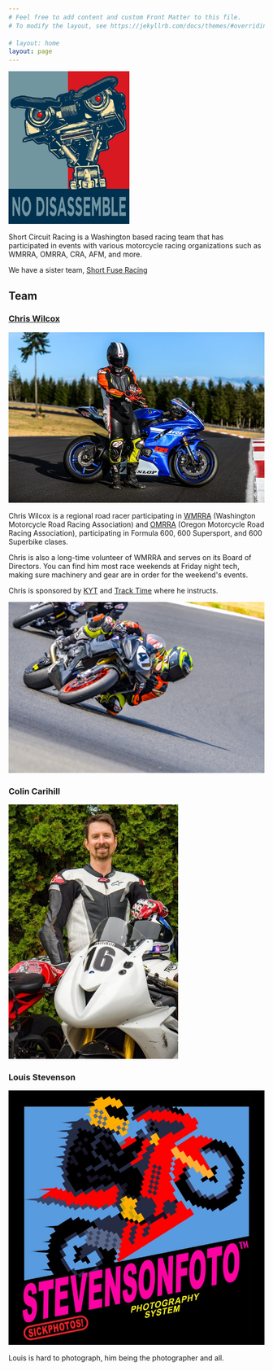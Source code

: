 ```yaml
---
# Feel free to add content and custom Front Matter to this file.
# To modify the layout, see https://jekyllrb.com/docs/themes/#overriding-theme-defaults

# layout: home
layout: page
---
```


<!-- ![](img/76825961-IMG_5971-cropped2.jpeg) -->
<!-- ![](/img/Short-Fuse-Racing-logo-left-bomb.png) -->
<img src="img/no-disassemble.png" height=300/>


Short Circuit Racing is a Washington based racing team that has participated in
 events with various motorcycle racing organizations such as WMRRA, OMRRA, CRA,
 AFM, and more.

We have a sister team, [Short Fuse Racing](https://shortfuseracing.com)

<!-- ![](/img/team-photo.jpg) -->


## Team

### [Chris Wilcox](https://chriswilcox.racing/)

![](/img/chris-2021-gearing-up.jpg)

Chris Wilcox is a regional road racer participating in [WMRRA](https://wmrra.com) (Washington Motorcycle Road Racing Association) and [OMRRA](https://omrra.com) (Oregon Motorcycle Road Racing Association), participating in Formula 600, 600 Supersport, and 600 Superbike clases.

Chris is also a long-time volunteer of WMRRA and serves on its Board of Directors. You can find him most race weekends at Friday night tech, making sure machinery and gear are in order for the weekend's events.

Chris is sponsored by [KYT](https://chriswilcox.racing/img/sponsors/kyt.png) and [Track Time](https://tracktime.bike/) where he instructs.

![](/img/chris-2024-aprilia.jpg)


### Colin Carihill

<img src="/img/colin.jpg" height=500 />

### Louis Stevenson 

<img src="/img/stevensonfoto.jpg" height=500/>


Louis is hard to photograph, him being the photographer and all.

